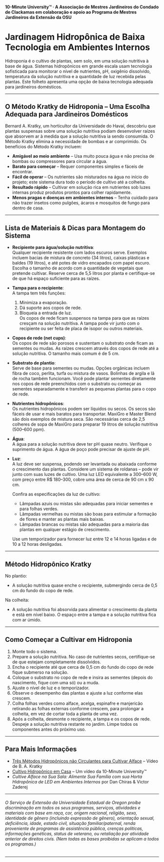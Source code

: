 #### 10-Minute University™ · A Associação de Mestres Jardineiros do Condado de Clackamas em colaboração e apoio ao Programa de Mestres Jardineiros da Extensão da OSU

# Jardinagem Hidropônica de Baixa Tecnologia em Ambientes Internos

Hidroponia é o cultivo de plantas, sem solo, em uma solução nutritiva à base de água. Sistemas hidropônicos em grande escala usam tecnologia sofisticada para monitorar o nível de nutrientes, pH, oxigênio dissolvido, temperatura da solução nutritiva e a quantidade de luz recebida pelas plantas. Este folheto apresenta uma opção de baixa tecnologia adequada para jardineiros domésticos.

---

## O Método Kratky de Hidroponia – Uma Escolha Adequada para Jardineiros Domésticos

Bernard A. Kratky, um horticultor da Universidade do Havaí, descobriu que plantas suspensas sobre uma solução nutritiva podiam desenvolver raízes que absorvem ar à medida que a solução nutritiva ia sendo consumida. O Método Kratky elimina a necessidade de bombas e ar comprimido. Os benefícios do Método Kratky incluem:

- **Amigável ao meio ambiente** – Usa muito pouca água e não precisa de bombas ou compressores para circular a água.
- **Barato para começar** – Requer componentes simples e fáceis de encontrar.
- **Fácil de operar** – Os nutrientes são misturados na água no início do projeto; este sistema dura todo o período de cultivo até a colheita.
- **Resultado rápido** – Cultivar em solução rica em nutrientes sob luzes internas produz produtos prontos para colher rapidamente.
- **Menos pragas e doenças em ambientes internos** – Tenha cuidado para não trazer insetos como pulgões, ácaros e mosquitos de fungo para dentro de casa.

---

## Lista de Materiais & Dicas para Montagem do Sistema

- **Recipiente para água/solução nutritiva**:  
  Qualquer recipiente resistente com lados escuros serve. Exemplos incluem bacias de mistura de concreto (34 litros), caixas plásticas e baldes (19 litros), e até potes de vidro encapados com papel escuro. Escolha o tamanho de acordo com a quantidade de vegetais que pretende cultivar. Reserve cerca de 5,5 litros por planta e certifique-se de que há espaço suficiente para as raízes.

- **Tampa para o recipiente**:  
  A tampa tem três funções:  
  1. Minimiza a evaporação.  
  2. Dá suporte aos copos de rede.  
  3. Bloqueia a entrada de luz.  
  Os copos de rede ficam suspensos na tampa para que as raízes cresçam na solução nutritiva. A tampa pode vir junto com o recipiente ou ser feita de placa de isopor ou outros materiais.

- **Copos de rede (net cups)**:  
  Os copos de rede são porosos e sustentam o substrato onde ficam as sementes ou mudas. As raízes crescem através dos copos de rede até a solução nutritiva. O tamanho mais comum é de 5 cm.

- **Substrato de plantio**:  
  Serve de base para sementes ou mudas. Opções orgânicas incluem fibra de coco, perlita, turfa ou mistura de vasos. Bolinhas de argila e lã de rocha também funcionam. Você pode plantar sementes diretamente nos copos de rede preenchidos com o substrato ou começar as sementes separadamente e transferir as pequenas plantas para o copo de rede.

- **Nutrientes hidropônicos**:  
  Os nutrientes hidropônicos podem ser líquidos ou secos. Os secos são fáceis de usar e mais baratos para transportar. MaxiGro e Master Blend são dois exemplos de mistura seca. São necessárias cerca de 2,5 colheres de sopa de MaxiGro para preparar 19 litros de solução nutritiva (500–600 ppm).

- **Água**:  
  A água para a solução nutritiva deve ter pH quase neutro. Verifique o suprimento de água. A água de poço pode precisar de ajuste de pH.

- **Luz**:  
  A luz deve ser suspensa, podendo ser levantada ou abaixada conforme o crescimento das plantas. Considere um sistema de roldanas – pode vir junto com suas luzes de cultivo. Uma luz LED equivalente a 300–600 W, com preço entre R$ 180–300, cobre uma área de cerca de 90 cm x 90 cm.

  Confira as especificações da luz de cultivo:
  - Lâmpadas azuis ou mistas são adequadas para iniciar sementes e para folhas verdes.
  - Lâmpadas vermelhas ou mistas são boas para estimular a formação de flores e manter as plantas mais baixas.
  - Lâmpadas brancas ou mistas são adequadas para a maioria das plantas em qualquer estágio de crescimento.

  Use um temporizador para fornecer luz entre 12 e 14 horas ligadas e de 10 a 12 horas desligadas.

---

## Método Hidropônico Kratky

No plantio:
- A solução nutritiva quase enche o recipiente, submergindo cerca de 0,5 cm do fundo do copo de rede.

Na colheita:
- A solução nutritiva foi absorvida para alimentar o crescimento da planta e está em nível baixo. O espaço entre a tampa e a solução nutritiva fica com ar úmido.

---

## Como Começar a Cultivar em Hidroponia

1. Monte todo o sistema.
2. Prepare a solução nutritiva. No caso de nutrientes secos, certifique-se de que estejam completamente dissolvidos.
3. Encha o recipiente até que cerca de 0,5 cm do fundo do copo de rede fique submerso na solução.
4. Coloque o substrato no copo de rede e insira as sementes (depois do nascimento, fique com uma só) ou a muda.
5. Ajuste o nível de luz e o temporizador.
6. Observe o desempenho das plantas e ajuste a luz conforme elas crescem.
7. Colha folhas verdes como alface, acelga, espinafre e manjericão retirando as folhas externas conforme crescem, para prolongar a colheita, em vez de cortar toda a planta de uma vez.
8. Após a colheita, desmonte o recipiente, a tampa e os copos de rede. Despeje a solução nutritiva restante no jardim. Limpe todos os componentes antes do próximo uso.

---

## Para Mais Informações

- [Três Métodos Hidropônicos não Circulantes para Cultivar Alface](https://www.youtube.com/watch?v=jiGQsfiPwkI) – Vídeo de B. A. Kratky
- [Cultivo Hidropônico em Casa](http://www.cmastergardeners.org/10-minute-university) – Um vídeo da 10-Minute University™
- *Cultive Alface na Sua Sala: Alimente Sua Família com sua Horta Hidropônica de LED em Ambientes Internos* por Dan Chiras & Victor Zaderej

---

###### O Serviço de Extensão da Universidade Estadual de Oregon proíbe discriminação em todos os seus programas, serviços, atividades e materiais com base em raça, cor, origem nacional, religião, sexo, identidade de gênero (incluindo expressão de gênero), orientação sexual, deficiência, idade, estado civil, situação familiar/paternal, renda proveniente de programas de assistência pública, crenças políticas, informações genéticas, status de veterano, ou retaliação por atividade anterior de direitos civis. (Nem todas as bases proibidas se aplicam a todos os programas.)
---